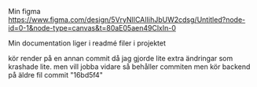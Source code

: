 Min figma 
https://www.figma.com/design/5VryNIlCAIIihJbUW2cdsg/Untitled?node-id=0-1&node-type=canvas&t=80aE05aen49ClxIn-0

Min documentation liger i readmé filer i projektet

kör render på en annan commit då jag gjorde lite extra ändringar som krashade lite. men vill jobba vidare så behåller commiten men kör backend på äldre fil
commit  "16bd5f4"
